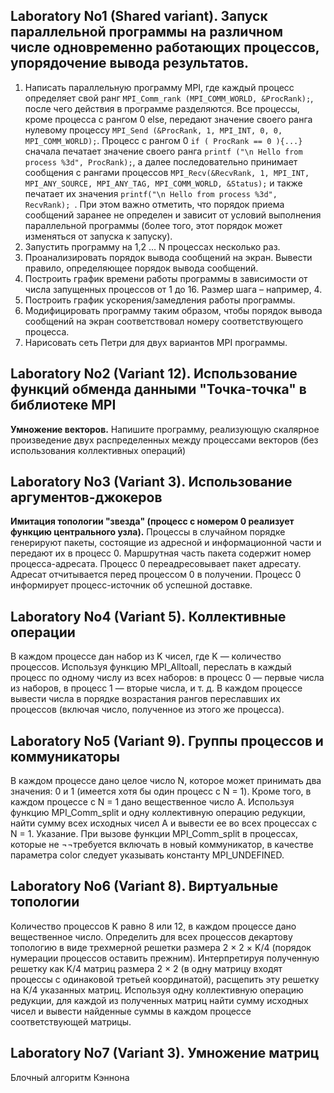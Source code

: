 ## Laboratory No1 (Shared variant). Запуск параллельной программы на различном числе одновременно работающих процессов, упорядочение вывода результатов.
1. Написать параллельную программу MPI, где каждый процесс определяет свой ранг `MPI_Comm_rank (MPI_COMM_WORLD, &ProcRank);`, после чего действия в программе разделяются. Все процессы, кроме процесса с рангом 0 else, передают значение своего ранга нулевому процессу `MPI_Send (&ProcRank, 1, MPI_INT, 0, 0, MPI_COMM_WORLD);`. Процесс с рангом 0 `if ( ProcRank == 0 ){...}` сначала печатает значение своего ранга `printf ("\n Hello from process %3d", ProcRank);`, а далее последовательно принимает сообщения с рангами процессов `MPI_Recv(&RecvRank, 1, MPI_INT, MPI_ANY_SOURCE, MPI_ANY_TAG, MPI_COMM_WORLD, &Status);` и также печатает их значения `printf("\n Hello from process %3d", RecvRank); `. При этом важно отметить, что порядок приема сообщений заранее не определен и зависит от условий выполнения параллельной программы (более того, этот порядок может изменяться от запуска к запуску). 
2.	Запустить программу на 1,2 … N процессах несколько раз.
3.	Проанализировать порядок вывода сообщений на экран. Вывести правило, определяющее порядок вывода сообщений.
4.	Построить график времени работы программы в зависимости от числа запущенных процессов от 1 до 16. Размер шага – например, 4.
5.	Построить график ускорения/замедления работы программы.
6.	Модифицировать программу таким образом, чтобы порядок вывода сообщений на экран соответствовал номеру соответствующего процесса.
7.	Нарисовать сеть Петри для двух вариантов MPI программы.

## Laboratory No2 (Variant 12). Использование функций обменда данными "Точка-точка" в библиотеке MPI
**Умножение векторов.** Напишите программу, реализующую скалярное произведение двух распределенных между процессами векторов (без использования коллективных операций)

## Laboratory No3 (Variant 3). Использование аргументов-джокеров
**Имитация топологии "звезда" (процесс с номером 0 реализует функцию центрального узла).** Процессы в случайном порядке генерируют пакеты, состоящие из адресной и информационной части и передают их в процесс 0. Маршрутная часть пакета содержит номер процесса-адресата. Процесс 0 переадресовывает пакет адресату. Адресат отчитывается перед процессом 0 в получении. Процесс 0 информирует процесс-источник об успешной доставке.

## Laboratory No4 (Variant 5). Коллективные операции
В каждом процессе дан набор из K чисел, где K — количество процессов. Используя функцию MPI_Alltoall, переслать в каждый процесс по одному числу из всех наборов: в процесс 0 — первые числа из наборов, в процесс 1 — вторые числа, и т. д. В каждом процессе вывести числа в порядке возрастания рангов переславших их процессов (включая число, полученное из этого же процесса).

## Laboratory No5 (Variant 9). Группы процессов и коммуникаторы
В каждом процессе дано целое число N, которое может принимать два значения: 0 и 1 (имеется хотя бы один процесс с N = 1). Кроме того, в каждом процессе с N = 1 дано вещественное число A. Используя функцию MPI_Comm_split и одну коллективную операцию редукции, найти сумму всех исходных чисел A и вывести ее во всех процессах с N = 1.
Указание. При вызове функции MPI_Comm_split в процессах, которые не ¬¬требуется включать в новый коммуникатор, в качестве параметра color следует указывать константу MPI_UNDEFINED.

## Laboratory No6 (Variant 8). Виртуальные топологии
Количество процессов K равно 8 или 12, в каждом процессе дано вещественное число. Определить для всех процессов декартову топологию в виде трехмерной решетки размера 2 × 2 × K/4 (порядок нумерации процессов оставить прежним). Интерпретируя полученную решетку как K/4 матриц размера 2 × 2 (в одну матрицу входят процессы с одинаковой третьей координатой), расщепить эту решетку на K/4 указанных матриц. Используя одну коллективную операцию редукции, для каждой из полученных матриц найти сумму исходных чисел и вывести найденные суммы в каждом процессе соответствующей матрицы.

## Laboratory No7 (Variant 3). Умножение матриц
Блочный алгоритм Кэннона